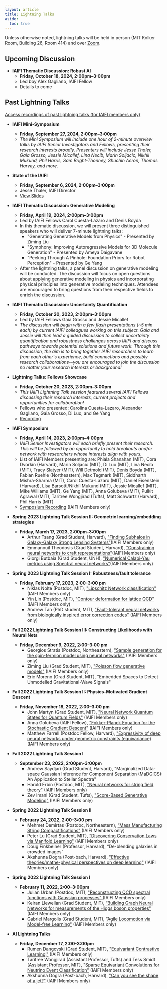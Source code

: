 ```yaml
---
layout: article
title: Lightning Talks
aside:
  toc: true
---
```


Unless otherwise noted, lightning talks will be held in person (MIT Kolker Room, Building 26, Room 414) and over [Zoom](https://mit.zoom.us/j/92183041364?pwd%3DN3pMelhpV3JUOVkzcjl1cTR4UVd6Zz09&sa=D&source=calendar&usd=2&usg=AOvVaw0SMrjNzSOUddjpaY3nOnCC). 

## Upcoming Discussion 

* **IAIFI Thematic Discussion: Robust AI**
     * **Friday, October 18, 2024, 2:00pm–3:00pm**
     * Led bby Alex Gagliano, IAIFI Fellow
     * Details to come


## Past Lightning Talks
[Access recordings of past lightning talks (for IAIFI members only)](https://docs.google.com/document/d/12NfwUPl80GabPrkjrQxvYTbPoJmJ4amgJ2JM5WFEU34/edit?usp=share_link)

* **IAIFI Mini-Symposium**
     * **Friday, September 27, 2024, 2:00pm–3:00pm**
     * *The Mini Symposium will include one hour of 2-minute overview talks by IAIFI Senior Investigators and Fellows, presenting their research interests broadly. Presenters will include Jesse Thaler, Gaia Grosso, Jessie Micallef, Lina Necib, Marin Soljacic, Nikhil Mukund, Phil Harris, Sam Bright-Thonney, Shuchin Aeron, Thomas Harvey, and more.*

* **State of the IAIFI**
     * **Friday, September 6, 2024, 2:00pm–3:00pm**
     * Jesse Thaler, IAIFI Director
     * [View Slides](https://docs.google.com/presentation/d/1jGn7-tNCWoJYLzbT1Yvs4HsprM-p0b665lSXL4AR03g/edit?usp=share_link)

* **IAIFI Thematic Discussion: Generative Modeling**
     * **Friday, April 19, 2024, 2:00pm–3:00pm**
     * Led by IAIFI Fellows Carol Cuesta-Lazaro and Denis Boyda
     * In this thematic discussion, we will present three distinguished speakers who will deliver 7-minute lightning talks: 
        * "Generating Generative Models from Physics" - Presented by Ziming Liu 
        * "Symphony: Improving Autoregressive Models for 3D Molecule Generation" - Presented by Ameya Daigavane
        * "Peeking Through A Pinhole: Foundation Priors for Robot Perception" - Presented by Ge Yang 
    * After the lightning talks, a panel discussion on generative modeling will be conducted. The discussion will focus on open questions about applying generative modeling in physics and incorporating physical principles into generative modeling techniques. Attendees are encouraged to bring questions from their respective fields to enrich the discussion.

* **IAIFI Thematic Discussion: Uncertainty Quantification**
     * **Friday, October 20, 2023, 2:00pm–3:00pm**
     * Led by IAIFI Fellows Gaia Grosso and Jessie Micallef
     * *The discussion will begin with a few flash presentations (~5 min each) by current IAIFI colleagues working on this subject. Gaia and Jessie will then lead a guided discussion to collect uncertainty quantification and robustness challenges across IAIFI and discuss pathways towards potential solutions and future work. Through this discussion, the aim is to bring together IAIFI researchers to learn from each other's experience, build connections and possibly research collaborations--you are encouraged to join the discussion no matter your research interests or background!*

* **Lightning Talks: Fellows Showcase**
     * **Friday, October 20, 2023, 2:00pm–3:00pm**
     * *This IAIFI Lightning Talk session featured several IAIFI Fellows discussing their research interests, current projects and opportunities for collaboration!*
     * Fellows who presented: Carolina Cuesta-Lazaro, Alexander Gagliano, Gaia Grosso, Di Luo, and Ge Yang
     * [Recording](https://mit.zoom.us/rec/play/4C7tSHwtMAQfK70eNKwOl2mIlWbMWIgOeQvOoOL5PPPKcDwn0wQdjWloa8eSiNlz3tOLs1LPKre-q3Dw.xWwV6C3agpL7qa0V?canPlayFromShare=true&from=share_recording_detail&continueMode=true&componentName=rec-play&originRequestUrl=https%3A%2F%2Fmit.zoom.us%2Frec%2Fshare%2FIUpsL13mXfoUQNN72ocy5cHqoDEExyNJm4OK81t3OV9sYlH5cJm2Re6fwJ4q5wEa.NYVkLEhFdVrFJBi3)
 

* **IAIFI Symposium**
     * **Friday, April 14, 2023, 2:00pm–4:00pm**
     * *IAIFI Senior Investigators will each briefly present their research. This will be followed by an opportunity to hold breakouts and/or network with researchers whose interests align with yours.*
     * List of IAIFI Members presenting are: Phiala Shanahan (MIT), Cora Dvorkin (Harvard), Marin Soljacic (MIT), Di Luo (MIT), Lina Necib (MIT), Tracy Slatyer (MIT), Will Detmold (MIT), Denis Boyda (MIT), Fabian Ruehle (Northeastern), Max Tegmark (MIT), Siddharth Mishra-Sharma (MIT), Carol Cuesta-Lazaro (MIT), Daniel Eisenstein (Harvard), Lisa Barsotti/Nikhil Mukund (MIT), Jessie Micallef (MIT), Mike Williams (MIT), Ge Yang (MIT), Anna Golubeva (MIT), Pulkit Agrawal (MIT), Taritree Wongjirad (Tufts), Matt Schwartz (Harvard), Phil Harris (MIT)
     * [Symposium Recording](https://mit.zoom.us/rec/play/tZIPPN10x1sjKPNKKa1LLmPVV6dGcbYbCkrntlFA0qh3QZLxVK3QmUyeoGnVGQ5tPQDDm1tQ2ssuDdVG.71bDIpig2vbp1bh0?canPlayFromShare=true&from=share_recording_detail&continueMode=true&componentName=rec-play&originRequestUrl=https%3A%2F%2Fmit.zoom.us%2Frec%2Fshare%2FVc2feMAQPnhPqFde3OLJvyliJxBUyya-oKTZ5v_g-C_DnzxPwFEmIy6dOsJq8mQe.sox2XsrmaWXAQB0B) (IAIFI Members only)

* **Spring 2023 Lightning Talk Session II: Geometric learning/embedding strategies**
     * **Friday, March 17, 2023, 2:00pm–3:00pm**
       * Arthur Tsang (Grad Student, Harvard), ["Finding Subhalos in Galaxy-Galaxy Strong Lensing Systems"](https://drive.google.com/file/d/1CweBYZ0JNE6lfwP6TkWy9hv_o6DcQAM3/view?usp=share_link)(IAIFI Members only)
       * Emmanouil Theodosis (Grad Student, Harvard), ["Constraining neural networks to craft representations"](https://drive.google.com/file/d/1Pw3n2qEkVAd6HICSj8jR4QO6XJYm_A3n/view?usp=share_link)(IAIFI Members only)
       * Giorgi Butbaia (Grad Student, UNH), ["Numerical Calabi-Yau metrics using Spectral neural networks"](https://drive.google.com/file/d/1_JaHfxSRutIjMS-hEXYDErMAbIKR1bcA/view?usp=share_link)(IAIFI Members only)

* **Spring 2023 Lightning Talk Session I: Robustness/fault tolerance**
    * **Friday, February 17, 2023, 2:00-3:00 pm**
      * Niklas Nolte (Postdoc, MIT), ["Lipschitz Network classification"](https://drive.google.com/file/d/1Z7lfaoG5acjPjpkpKC8BdfjBVccXIPDR/view?usp=share_link) (IAIFI Members only)
      * Yin Lin (Postdoc, MIT), ["Contour deformation for lattice QCD"](https://drive.google.com/file/d/1MJTvCtJPMM-3zbGk6fjre3MNCUoOje3W/view?usp=share_link) (IAIFI Members only)
      * Andrew Tan (PhD student, MIT), ["Fault-tolerant neural networks from biologically inspired error correction codes"](https://drive.google.com/file/d/1WUCFTIa233A-3TuQFQTw0dsO9eufkzxb/view?usp=share_link) (IAIFI Members only)

* **Fall 2022 Lightning Talk Session III: Constructing Likelihoods with Neural Nets**
    * **Friday, December 9, 2022, 2:00–3:00 pm**
      * Georgios Stratis (Postdoc, Northeastern), ["Sample generation for the spin-fermion model using neural networks"](https://drive.google.com/file/d/1lok8P1z2LNK6hN5iK64zIkw_vQGeZFiq/view?usp=share_link) (IAIFI Members only)
      * Ziming Liu (Grad Student, MIT), ["Poisson flow generative models"](https://drive.google.com/file/d/16_hV0ENV2kkAQRjlYWOFAqWieAA0khDY/view?usp=share_link) (IAIFI Members only)
      * Eric Moreno (Grad Student, MIT), "Embedded Spaces to Detect Unmodelled Gravitational-Wave Signals"

* **Fall 2022 Lightning Talk Session II: Physics-Motivated Gradient Descent**
    * **Friday, November 18, 2022, 2:00–3:00 pm**
      *  John Martyn (Grad Student, MIT), ["Neural Network Quantum States for Quantum Fields"](https://drive.google.com/file/d/1IS-oGpVbDtaAZVp3RPwunfaUzuA_Bicg/view?usp=share_link) (IAIFI Members only)
      * Anna Golubeva (IAIFI Fellow), ["Fokker-Planck Equation for the Stochastic Gradient Descent"](https://drive.google.com/file/d/1prVstx_xgNDTwYf0TFj4qX7Ydn5iTMKy/view?usp=share_link) (IAIFI Members only)
      * Matthew Farrell (Postdoc Fellow, Harvard), ["Expressivity of deep neural networks under geometric constraints (equivariance)](https://drive.google.com/file/d/1hOcafHPRieCnVPeqfxvz7H3MgrWwuWVf/view?usp=share_link) (IAIFI Members only)

* **Fall 2022 Lightning Talk Session I**
    * **September 23, 2022, 2:00pm-3:00pm**
      * Andrew Saydjari (Grad Student, Harvard), "Marginalized Data-space Gaussian Inference for Component Separation (MaDGICS): An Application to Stellar Spectra"
      * Harold Erbin (Postdoc, MIT), ["Neural networks for string field theory"](https://drive.google.com/file/d/1je85DaUQaIswqqC50i7wpDgNDLMoQLas/view?usp=share_link) (IAIFI Members only)
      * Zev Imani (Grad Student, Tufts), ["Score-Based Generative Modeling"](https://drive.google.com/file/d/1-2Bw7yd9dqp373RzdUJ6qWlgsqeDFLBc/view?usp=share_link) (IAIFI Members only)

* **Spring 2022 Lightning Talk Session II**
    * **February 24, 2022, 2:00–3:00 pm**
      * Mehmet Demirtas (Postdoc, Northeastern), [“Mass Manufacturing String Compactifications"](https://drive.google.com/file/d/18Jx_hS5SU5WoqHg0VUBIfP6kFtNCKXEZ/view?usp=share_link) (IAIFI Members only)
      * Peter Lu (Grad Student, MIT), [“Discovering Conservation Laws via Manifold Learning"](https://drive.google.com/file/d/1D1wLBBpRRjfusiiBkKSyU0zCXBAxSLhC/view?usp=share_link) (IAIFI Members only)
      * Doug Finkbeiner (Professor, Harvard), “De-blending galaxies in crowded images”
      * Akshunna Dogra (Post-bach, Harvard), ["Effective theories/mathe-physical perspectives on deep learning"](https://drive.google.com/file/d/18qaTHDQCiIMx4s0V7Xhin9n5ppsftlNE/view?usp=share_link) (IAIFI Members only)

* **Spring 2022 Lightning Talk Session I**
    * **February 11, 2022, 2:00–3:00pm**
      * Julian Urban (Postdoc, MIT), ["Reconstructing QCD spectral functions with Gaussian processes"
](https://drive.google.com/file/d/1JGM7EFsqvTkKZgEqQImqmiQxHRv-ePka/view?usp=share_link) (IAIFI Members only)
      * Keiran Llewellan (Grad Student, MIT), [“Building Graph Neural Networks for measurements of the Higgs boson properties"](https://drive.google.com/file/d/1IhNLxHhoqiqtETEkowSmQxjIouv1cgj1/view?usp=share_link) (IAIFI Members only)
      * Gabriel Margolis (Grad Student, MIT), [“Agile Locomotion via Model-free Learning"](https://drive.google.com/file/d/1KyDREl5vVm6ZlGZQKfDK0g8LtIt6vnlB/view?usp=share_link) (IAIFI Members only)

* **AI Lightning Talks**
  * **Friday, December 17, 2:00-3:00pm**
    * Rumen Dangovski (Grad Student, MIT), ["Equivariant Contrastive Learning,"](https://drive.google.com/file/d/1Rvp47s1JnfBXNjDpUbIImAsxjqIqRnU-/view?usp=share_link) (IAIFI Members only)
    * Taritree Wongjirad (Assistant Professor, Tufts) and Tess Smidt (Assistant Professor, MIT), ["Sparse Equivariant Convolutions for Neutrino Event Classification"](https://drive.google.com/file/d/1wHAxMxi7znaAJBkU_36vVhdA01RzsRal/view?usp=share_link) (IAIFI Members only)
    * Akshunna Dogra (Post-bach, Harvard), ["Can you see the shape of a jet?"](https://drive.google.com/file/d/1afOgyRNoK9Tv05rCJ6Y_c5A201pH_IjE/view?usp=share_link) (IAIFI Members only) 
